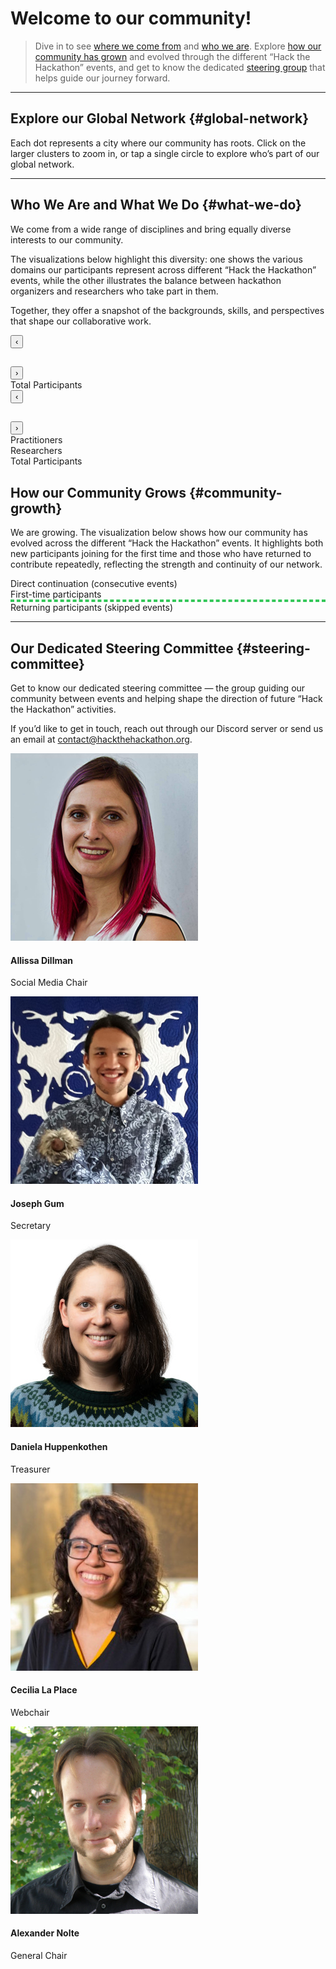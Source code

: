 <!--
.. title: Community
.. slug: community
.. hide_title: false
.. date: 2024-11-21 19:32:05 UTC
.. tags: 
.. category: 
.. link: 
.. description: 
.. type: text
.. extra_head: <link rel="stylesheet" href="https://unpkg.com/leaflet/dist/leaflet.css" /><link rel="stylesheet" href="https://unpkg.com/leaflet.markercluster/dist/MarkerCluster.css" /><link rel="stylesheet" href="https://unpkg.com/leaflet.markercluster/dist/MarkerCluster.Default.css" /><script src="https://unpkg.com/leaflet/dist/leaflet.js"></script><script src="https://unpkg.com/leaflet.markercluster/dist/leaflet.markercluster.js"></script><script src="/js/locations.js"></script><script src="/js/renderMap.js"></script><style>#map {width: 100%; height: 60vh; max-height: 800px; min-height: 300px;}</style></script><script src="/map-js/locations.js"></script><script src="/map-js/renderMap.js"></script><script src="https://cdnjs.cloudflare.com/ajax/libs/Chart.js/3.9.1/chart.min.js"></script><link href="../style/visualization.css" rel="stylesheet" type="text/css"><script src="https://cdnjs.cloudflare.com/ajax/libs/d3/7.8.5/d3.min.js"></script><script src="https://unpkg.com/d3-sankey@0.12.3/dist/d3-sankey.min.js"></script>
-->

# Welcome to our community!

> Dive in to see [where we come from](#global-network) and [who we are](#what-we-do). Explore [how our community has grown](#community-growth) and evolved through the different “Hack the Hackathon” events, and get to know the dedicated [steering group](#steering-committee) that helps guide our journey forward.

---

## Explore our Global Network {#global-network}

Each dot represents a city where our community has roots. Click on the larger clusters to zoom in, or tap a single circle to explore who’s part of our global network.

<div id="map"></div><script>renderMap();</script>

---

## Who We Are and What We Do {#what-we-do}

We come from a wide range of disciplines and bring equally diverse interests to our community.

The visualizations below highlight this diversity: one shows the various domains our participants represent across different “Hack the Hackathon” events, while the other illustrates the balance between hackathon organizers and researchers who take part in them.

Together, they offer a snapshot of the backgrounds, skills, and perspectives that shape our collaborative work.

<section class="py-5 bg-light">
    <div class="row text-center">
        <div class="col-md-6">
            <div id="error" class="error" style="display: none;"></div>
            <div id="timeline_ra" class="timeline"></div>
            <div class="main-card">
                <div class="nav-header">
                    <button id="prevBtn_ra" class="nav-btn">‹</button>
                    <h2 id="eventTitle_ra" class="event-title"></h2>
                    <button id="nextBtn_ra" class="nav-btn">›</button>
                </div>
                <div class="content-grid">
                    <div class="chart-container">
                        <canvas id="pieChart_DOMAIN"></canvas>
                    </div>
                    <div class="stats domains row">
                        <div class="col-md-5 stat-card total">
                            <div class="stat-label">Total Participants</div>
                            <div id="totalValueDomain" class="stat-value"></div>
                        </div>
                    </div>
                </div>
            </div>
        </div>
        <div class="col-md-6">
            <div id="error" class="error" style="display: none;"></div>
            <div id="timeline_or" class="timeline"></div>
            <div class="main-card">
                <div class="nav-header">
                    <button id="prevBtn_or" class="nav-btn">‹</button>
                    <h2 id="eventTitle_or" class="event-title"></h2>
                    <button id="nextBtn_or" class="nav-btn">›</button>
                </div>
                <div class="content-grid">
                    <div class="chart-container">
                        <canvas id="pieChart_RO"></canvas>
                    </div>
                    <div class="stats ro">
                        <div class="stat-card practitioners">
                            <div class="stat-label">Practitioners</div>
                            <div id="practitionerPercent" class="stat-percent"></div>
                        </div>
                        <div class="stat-card researchers">
                            <div class="stat-label">Researchers</div>
                            <div id="researcherPercent" class="stat-percent"></div>
                        </div>
                        <div class="stat-card total">
                            <div class="stat-label">Total Participants</div>
                            <div id="totalValue" class="stat-value"></div>
                        </div>
                    </div>
                </div>
            </div>
        </div>
    </div>
</section>


## How our Community Grows {#community-growth}

We are growing. The visualization below shows how our community has evolved across the different “Hack the Hackathon” events. It highlights both new participants joining for the first time and those who have returned to contribute repeatedly, reflecting the strength and continuity of our network.

<section class="py-5 bg-light">
    <div class="container">
        <div id="error_sankey" class="error" style="display: none;"></div>
        <div class="chart-container-sankey">
            <div id="sankey"></div>
            <div class="legend">
                <div class="legend-item">
                    <div class="legend-color" style="background: #4a90e2;"></div>
                    <span>Direct continuation (consecutive events)</span>
                </div>
                <div class="legend-item">
                    <div class="legend-color" style="background: #9b59b6;"></div>
                    <span>First-time participants</span>
                </div>
                <div class="legend-item">
                    <div class="legend-color" style="background: #34c759; border: 2px dashed #34c759; background: transparent;"></div>
                    <span>Returning participants (skipped events)</span>
                </div>
            </div>
        </div>
    </div>
    <div class="tooltip" id="tooltip"></div>
</section>

---

## Our Dedicated Steering Committee {#steering-committee}

Get to know our dedicated steering committee — the group guiding our community between events and helping shape the direction of future “Hack the Hackathon” activities.

If you’d like to get in touch, reach out through our Discord server or send us an email at <a href="mailto:contact@hackthehackathon.org" target="_blank" alt="EMail">contact@hackthehackathon.org</a>.


<section>
    <div class="container steeringcommittee">
        <div class="row text-center">
            <!-- Allissa -->
            <div class="col-md-4">
                <div class="card">
                    <img src="/images/steeringcommittee/allissa.png" class="portrait" alt="Allissa Dillman">
                    <div class="card-body">
                        <h4 class="card-title">Allissa Dillman</h4>
                        <p class="card-text">Social Media Chair</p>
                        <a href="https://www.linkedin.com/in/allissa-dillman/" target="_blank"><i class="fab fa-linkedin"></i></a>
                    </div>
                </div>
            </div>
            <!-- Joseph -->
            <div class="col-md-4">
                <div class="card">
                    <img src="/images/steeringcommittee/joseph.jpg" class="portrait" alt="Joseph Gum">
                    <div class="card-body">
                        <h4 class="card-title">Joseph Gum</h4>
                        <p class="card-text">Secretary</p>
                        <a href="https://www.linkedin.com/in/josephigum/" target="_blank"><i class="fab fa-linkedin"></i></a>
                    </div>
                </div>
            </div>
            <!-- Daniela -->
            <div class="col-md-4">
                <div class="card">
                    <img src="/images/steeringcommittee/daniela.jpg" class="portrait" alt="Daniela Huppenkothen">
                    <div class="card-body">
                        <h4 class="card-title">Daniela Huppenkothen</h4>
                        <p class="card-text">Treasurer</p>
                        <a href="https://www.linkedin.com/in/daniela-h-0b44a97b/" target="_blank"><i class="fab fa-linkedin"></i></a>
                        <a href="https://huppenkothen.org/" target="_blank"><i class="fas fa-globe"></i></a>
                    </div>
                </div>
            </div>
        <div class="row text-center">
        </div>
            <!-- Cecilia -->
            <div class="col-md-4">
                <div class="card">
                    <img src="/images/steeringcommittee/cecilia.jpg" class="portrait" alt="Cecilia La Place">
                    <div class="card-body">
                        <h4 class="card-title">Cecilia La Place</h4>
                        <p class="card-text">Webchair</p>
                        <a href="https://www.linkedin.com/in/cecilia-la-place/" target="_blank"><i class="fab fa-linkedin"></i></a>
                    </div>
                </div>
            </div>
            <!-- Alex -->
            <div class="col-md-4">
                <div class="card">
                    <img src="/images/steeringcommittee/alex.jpg" class="portrait" alt="Alexander Nolte">
                    <div class="card-body">
                        <h4 class="card-title">Alexander Nolte</h4>
                        <p class="card-text">General Chair</p>
                        <a href="https://www.linkedin.com/in/alexandernolte/" target="_blank"><i class="fab fa-linkedin"></i></a>
                        <a href="https://alexandernolte.github.io/" target="_blank"><i class="fas fa-globe"></i></a>
                    </div>
                </div>
            </div>
        </div>
    </div>
</section>



<script> <!-- SCRIPT FOR DOMAINS -->
    const CSV_PATH_RA = '/docs/domains.csv';  
    // Generate colors for each category
    const colors = ['#3b82f6', '#8b5cf6', '#ef4444', '#10b981', '#f59e0b', '#ec4899', '#6366f1', '#84cc16'];
    
    // Function to create muted versions of colors
    function getMutedColor(hexColor, opacity = 0.2) {
        // Convert hex to RGB
        const r = parseInt(hexColor.slice(1, 3), 16);
        const g = parseInt(hexColor.slice(3, 5), 16);
        const b = parseInt(hexColor.slice(5, 7), 16);
        
        // Return as rgba with reduced opacity for muted effect
        return `rgba(${r}, ${g}, ${b}, ${opacity})`;
    }

    let eventsData_domains = [];
    let currentIndex_domains = 0;
    let chart_domains = null;

    function parseCSV_domains(csvText) {
        const lines = csvText.trim().split('\n');
        
        // Function to parse a CSV line properly handling quoted fields
        function parseCSVLine(line) {
            const result = [];
            let current = '';
            let inQuotes = false;
            
            for (let i = 0; i < line.length; i++) {
                const char = line[i];
                
                if (char === '"') {
                    inQuotes = !inQuotes;
                } else if (char === ',' && !inQuotes) {
                    result.push(current.trim());
                    current = '';
                } else {
                    current += char;
                }
            }
            
            result.push(current.trim());
            return result;
        }
        
        const headers = parseCSVLine(lines[0]);
        const eventColumns = headers.slice(1);
        
        // Get all categories from the first column
        const categories = [];
        for (let i = 1; i < lines.length; i++) {
            const values = parseCSVLine(lines[i]);
            const category = values[0];
            if (!categories.includes(category)) {
                categories.push(category);
            }
        }
        
        const data = [];
        eventColumns.forEach(eventName => {
            const eventEntry = { name: eventName, categories: {}, total: 0 };
            
            // Initialize all categories to 0
            categories.forEach(category => {
                eventEntry.categories[category] = 0;
            });
            
            data.push(eventEntry);
        });
        
        // Fill in the data
        for (let i = 1; i < lines.length; i++) {
            const values = parseCSVLine(lines[i]);
            const category = values[0];
            
            eventColumns.forEach((eventName, index) => {
                const value = parseInt(values[index + 1]) || 0;
                const eventEntry = data.find(e => e.name === eventName);
                eventEntry.categories[category] = value;
            });
        }
        
        // Calculate totals
        data.forEach(eventEntry => {
            eventEntry.total = Object.values(eventEntry.categories).reduce((sum, val) => sum + val, 0);
        });
        
        return { events: data, categories: categories };
    }

    function showError_domains(message) {
        const errorDiv = document.getElementById('error');
        errorDiv.textContent = message;
        errorDiv.style.display = 'block';
    }

    function hideError_domains() {
        document.getElementById('error').style.display = 'none';
    }

    function createTimeline_domains() {
        const timeline = document.getElementById('timeline_ra');
        timeline.innerHTML = '';
        
        eventsData_domains.events.forEach((event, index) => {
            const dot = document.createElement('button');
            dot.className = 'timeline-dot';
            if (index === currentIndex_domains) dot.classList.add('active');
            dot.onclick = () => goToEvent_domains(index);
            dot.setAttribute('aria-label', `Go to ${event.name} OP`);
            timeline.appendChild(dot);
            
            if (index < eventsData_domains.events.length - 1) {
                const line = document.createElement('div');
                line.className = 'timeline-line';
                timeline.appendChild(line);
            }
        });
    }

    function updateChart_domains() {
        const event = eventsData_domains.events[currentIndex_domains];
        
        if (chart_domains) {
            chart_domains.destroy();
        }
        
        const ctx = document.getElementById('pieChart_DOMAIN').getContext('2d');
        
        chart_domains = new Chart(ctx, {
            type: 'pie',
            data: {
                labels: eventsData_domains.categories,
                datasets: [{
                    data: eventsData_domains.categories.map(category => event.categories[category]),
                    backgroundColor: colors.slice(0, eventsData_domains.categories.length),
                    borderWidth: 0
                }]
            },
            options: {
                responsive: true,
                maintainAspectRatio: false,
                plugins: {
                    legend: {
                        display: false
                    },
                    tooltip: {
                        callbacks: {
                            label: function(context) {
                                const label = context.label || '';
                                const value = context.parsed;
                                const total = context.dataset.data.reduce((a, b) => a + b, 0);
                                const percentage = ((value / total) * 100).toFixed(1);
                                return `${label}: ${value} (${percentage}%)`;
                            }
                        }
                    }
                }
            }
        });
    }

    function updateStats_domains() {
        const event = eventsData_domains.events[currentIndex_domains];
        
        document.getElementById('eventTitle_ra').textContent = event.name;
        
        // Get the stats container for domains
        const statsContainer = document.querySelector('.stats.domains');
        
        // Clear existing category stat cards (keep total)
        const existingCategoryCards = statsContainer.querySelectorAll('.stat-card:not(.total)');
        existingCategoryCards.forEach(card => card.remove());
        
        // Create stat cards dynamically for each category
        const categories = eventsData_domains.categories;
        const totalCard = statsContainer.querySelector('.stat-card.total');
        
        categories.forEach((category, index) => {
            const value = event.categories[category];
            const percentage = event.total > 0 ? ((value / event.total) * 100).toFixed(1) : 0;
            
            // Skip categories with zero values
            if (value === 0) {
                return;
            }
            
            // Create stat card
            const statCard = document.createElement('div');
            statCard.className = `col-md-5 stat-card category-${index}`;
            
            // Get the corresponding muted color from the chart color palette
            const originalColor = colors[index % colors.length];
            const mutedBackgroundColor = getMutedColor(originalColor, 0.15);
            const borderColor = getMutedColor(originalColor, 0.5);
            
            statCard.style.backgroundColor = mutedBackgroundColor;
            statCard.style.border = `2px solid ${borderColor}`;
            statCard.style.color = originalColor; // Use original color for text for good contrast
            
            statCard.innerHTML = `
                <div class="stat-label">${category}</div>
                <div class="stat-percent">${percentage}%</div>
            `;
            
            // Insert before the total card
            statsContainer.insertBefore(statCard, totalCard);
        });
        
        // Update total
        document.getElementById('totalValueDomain').textContent = event.total;
        
        document.getElementById('prevBtn_ra').disabled = currentIndex_domains === 0;
        document.getElementById('nextBtn_ra').disabled = currentIndex_domains === eventsData_domains.events.length - 1;
    }

    function updateDisplay_domains() {
        createTimeline_domains();
        updateChart_domains();
        updateStats_domains();
    }

    function goToEvent_domains(index) {
        currentIndex_domains = index;
        updateDisplay_domains();
    }

    function nextEvent_domains() {
        if (currentIndex_domains < eventsData_domains.events.length - 1) {
            currentIndex_domains++;
            updateDisplay_domains();
        }
    }

    function prevEvent_domains() {
        if (currentIndex_domains > 0) {
            currentIndex_domains--;
            updateDisplay_domains();
        }
    }

    document.getElementById('nextBtn_ra').onclick = nextEvent_domains;
    document.getElementById('prevBtn_ra').onclick = prevEvent_domains;

    // Load data from CSV
    fetch(CSV_PATH_RA)
        .then(response => {
            if (!response.ok) {
                throw new Error(`Could not load CSV file from ${CSV_PATH_RA}. Make sure the file exists and the path is correct.`);
            }
            return response.text();
        })
        .then(csvText => {
            hideError_domains();
            eventsData_domains = parseCSV_domains(csvText);
            if (eventsData_domains.events.length === 0) {
                throw new Error('No data found in CSV file');
            }
            updateDisplay_domains();
        })
        .catch(error => {
            showError_domains(error.message);
            console.error('Error loading data:', error);
        });
</script>

<script> <!-- SCRIPT FOR RESEARCHER V ORGANIZER -->
    const CSV_PATH_OR = '/docs/practitioner_v_researchers.csv';  // Adjust this path for your Nikola setup
    
    // Function to create muted versions of colors
    function getMutedColor_OR(hexColor, opacity = 0.2) {
        // Convert hex to RGB
        const r = parseInt(hexColor.slice(1, 3), 16);
        const g = parseInt(hexColor.slice(3, 5), 16);
        const b = parseInt(hexColor.slice(5, 7), 16);
        
        // Return as rgba with reduced opacity for muted effect
        return `rgba(${r}, ${g}, ${b}, ${opacity})`;
    }

    let eventsData_practitioner_organizer = [];
    let currentIndex_practitioner_organizer = 0;
    let chart_practitioner_organizer = null;

    function parseCSV_practitioner_organizer(csvText) {
        const lines = csvText.trim().split('\n');
        const headers = lines[0].split(',').map(h => h.trim());
        const eventColumns = headers.slice(1);
        
        const data = [];
        for (let i = 1; i < lines.length; i++) {
            const values = lines[i].split(',').map(v => v.trim());
            const position = values[0];
            
            eventColumns.forEach((eventName, index) => {
                const value = parseInt(values[index + 1]) || 0;
                
                let eventEntry = data.find(e => e.name === eventName);
                if (!eventEntry) {
                    eventEntry = { name: eventName, practitioners: 0, researchers: 0, total: 0 };
                    data.push(eventEntry);
                }
                
                if (position.toLowerCase().includes('practitioner')) {
                    eventEntry.practitioners = value;
                } else if (position.toLowerCase().includes('researcher')) {
                    eventEntry.researchers = value;
                }
                eventEntry.total = eventEntry.practitioners + eventEntry.researchers;
            });
        }
        
        return data;
    }

    function showError_practitioner_organizer(message) {
        const errorDiv = document.getElementById('error');
        errorDiv.textContent = message;
        errorDiv.style.display = 'block';
    }

    function hideError_practitioner_organizer() {
        document.getElementById('error').style.display = 'none';
    }

    function createTimeline_practitioner_organizer() {
        const timeline = document.getElementById('timeline_or');
        timeline.innerHTML = '';
        
        eventsData_practitioner_organizer.forEach((event, index) => {
            const dot = document.createElement('button');
            dot.className = 'timeline-dot';
            if (index === currentIndex_practitioner_organizer) dot.classList.add('active');
            dot.onclick = () => goToEvent_practitioner_organizer(index);
            dot.setAttribute('aria-label', `Go to ${event.name} OP`);
            timeline.appendChild(dot);
            
            if (index < eventsData_practitioner_organizer.length - 1) {
                const line = document.createElement('div');
                line.className = 'timeline-line';
                timeline.appendChild(line);
            }
        });
    }

    function updateChart_practitioner_organizer() {
        const event = eventsData_practitioner_organizer[currentIndex_practitioner_organizer];
        
        if (chart_practitioner_organizer) {
            chart_practitioner_organizer.destroy();
        }
        
        const ctx = document.getElementById('pieChart_RO').getContext('2d');
        chart_practitioner_organizer = new Chart(ctx, {
            type: 'pie',
            data: {
                labels: ['Practitioners', 'Researchers'],
                datasets: [{
                    data: [event.practitioners, event.researchers],
                    backgroundColor: ['#3b82f6', '#8b5cf6'],
                    borderWidth: 0
                }]
            },
            options: {
                responsive: true,
                maintainAspectRatio: false,
                plugins: {
                    legend: {
                        display: false
                    },
                    tooltip: {
                        callbacks: {
                            label: function(context) {
                                const label = context.label || '';
                                const value = context.parsed;
                                const total = context.dataset.data.reduce((a, b) => a + b, 0);
                                const percentage = ((value / total) * 100).toFixed(1);
                                return `${label}: ${value} (${percentage}%)`;
                            }
                        }
                    }
                }
            }
        });
    }

    function updateStats_practitioner_organizer() {
        const event = eventsData_practitioner_organizer[currentIndex_practitioner_organizer];
        
        document.getElementById('eventTitle_or').textContent = event.name;
        
        // Apply muted colors to practitioner card
        const practitionerCard = document.querySelector('.stat-card.practitioners');
        const practitionerColor = '#3b82f6'; // Blue
        practitionerCard.style.backgroundColor = getMutedColor_OR(practitionerColor, 0.15);
        practitionerCard.style.border = `2px solid ${getMutedColor_OR(practitionerColor, 0.5)}`;
        practitionerCard.style.color = practitionerColor;
        
        // Apply muted colors to researcher card
        const researcherCard = document.querySelector('.stat-card.researchers');
        const researcherColor = '#8b5cf6'; // Purple
        researcherCard.style.backgroundColor = getMutedColor_OR(researcherColor, 0.15);
        researcherCard.style.border = `2px solid ${getMutedColor_OR(researcherColor, 0.5)}`;
        researcherCard.style.color = researcherColor;
        
        document.getElementById('practitionerPercent').textContent = 
            `${((event.practitioners / event.total) * 100).toFixed(1)}%`;
        
        document.getElementById('researcherPercent').textContent = 
            `${((event.researchers / event.total) * 100).toFixed(1)}%`;
        
        document.getElementById('totalValue').textContent = event.total;
        
        document.getElementById('prevBtn_or').disabled = currentIndex_practitioner_organizer === 0;
        document.getElementById('nextBtn_or').disabled = currentIndex_practitioner_organizer === eventsData_practitioner_organizer.length - 1;
    }

    function updateDisplay_practitioner_organizer() {
        createTimeline_practitioner_organizer();
        updateChart_practitioner_organizer();
        updateStats_practitioner_organizer();
    }

    function goToEvent_practitioner_organizer(index) {
        currentIndex_practitioner_organizer = index;
        updateDisplay_practitioner_organizer();
    }

    function nextEvent_practitioner_organizer() {
        if (currentIndex_practitioner_organizer < eventsData_practitioner_organizer.length - 1) {
            currentIndex_practitioner_organizer++;
            updateDisplay_practitioner_organizer();
        }
    }

    function prevEvent_practitioner_organizer() {
        if (currentIndex_practitioner_organizer > 0) {
            currentIndex_practitioner_organizer--;
            updateDisplay_practitioner_organizer();
        }
    }

    document.getElementById('nextBtn_or').onclick = nextEvent_practitioner_organizer;
    document.getElementById('prevBtn_or').onclick = prevEvent_practitioner_organizer;

    // Load data from CSV
    fetch(CSV_PATH_OR)
        .then(response => {
            if (!response.ok) {
                throw new Error(`Could not load CSV file from ${CSV_PATH_OR}. Make sure the file exists and the path is correct.`);
            }
            return response.text();
        })
        .then(csvText => {
            hideError_practitioner_organizer();
            eventsData_practitioner_organizer = parseCSV_practitioner_organizer(csvText);
            if (eventsData_practitioner_organizer.length === 0) {
                throw new Error('No data found in CSV file');
            }
            updateDisplay_practitioner_organizer();
        })
        .catch(error => {
            showError_practitioner_organizer(error.message);
            console.error('Error loading data:', error);
        });
</script>

<script> <!-- SCRIPT FOR CONTINUED PARTICIPATION -->
    // CONFIGURATION: Change this path to where your CSV file is located
    const CSV_PATH = '/docs/continued_participation.csv';

    function parseParticipantCSV(csvText) {
        const lines = csvText.trim().split('\n');
        const headers = lines[0].split(',').map(h => h.trim());
        
        const participants = [];
        for (let i = 1; i < lines.length; i++) {
            const values = lines[i].split(',').map(v => v.trim().toLowerCase());
            const attendance = {};
            headers.forEach((event, index) => {
                attendance[event] = values[index] === 'yes';
            });
            participants.push(attendance);
        }
        
        return { headers, participants };
    }

    function calculateRetentionStats(headers, participants) {
        const stats = {};
        
        headers.forEach(event => {
            const attended = participants.filter(p => p[event]).length;
            stats[event] = {
                total: attended,
                percentage: (attended / participants.length * 100).toFixed(1)
            };
        });
        
        return stats;
    }

    function createSankeyData(headers, participants) {
        const nodes = [];
        const links = [];
        let nodeId = 0;
        
        // Create event nodes
        headers.forEach((event, index) => {
            nodes.push({ 
                name: event,
                id: nodeId++,
                type: 'event',
                color: '#4a90e2',
                eventIndex: index
            });
        });
        
        // Add single newcomer source node
        nodes.push({
            name: `Newcomers`,
            id: nodeId++,
            type: 'newcomers',
            color: '#9b59b6'
        });
        
        // Calculate participant flows
        for (let i = 0; i < headers.length; i++) {
            const currentEvent = headers[i];
            const currentEventNode = nodes.find(n => n.name === currentEvent && n.type === 'event');
            
            if (i === 0) {
                // First event: all participants are newcomers
                const currentAttendees = participants.filter(p => p[currentEvent]);
                const newcomerNode = nodes.find(n => n.type === 'newcomers');
                links.push({
                    source: newcomerNode.id,
                    target: currentEventNode.id,
                    value: currentAttendees.length,
                    type: 'newcomers'
                });
            } else {
                // For subsequent events, track where each participant came from
                const currentEventParticipants = participants.filter(p => p[currentEvent]);
                
                // Group participants by their most recent previous event attendance
                const participantFlows = new Map();
                
                currentEventParticipants.forEach(participant => {
                    // Find the most recent event this participant attended before current event
                    let mostRecentEventIndex = -1;
                    for (let j = i - 1; j >= 0; j--) {
                        if (participant[headers[j]]) {
                            mostRecentEventIndex = j;
                            break;
                        }
                    }
                    
                    const flowKey = mostRecentEventIndex >= 0 ? `event_${mostRecentEventIndex}` : 'newcomer';
                    participantFlows.set(flowKey, (participantFlows.get(flowKey) || 0) + 1);
                });
                
                // Create flows based on participant sources
                participantFlows.forEach((count, flowKey) => {
                    if (flowKey === 'newcomer') {
                        // True newcomer flow from single newcomer node
                        const newcomerNode = nodes.find(n => n.type === 'newcomers');
                        links.push({
                            source: newcomerNode.id,
                            target: currentEventNode.id,
                            value: count,
                            type: 'newcomers'
                        });
                    } else {
                        // Returning participant flow from their most recent event
                        const sourceEventIndex = parseInt(flowKey.split('_')[1]);
                        const sourceEventNode = nodes.find(n => n.type === 'event' && n.eventIndex === sourceEventIndex);
                        
                        const isDirectContinuation = sourceEventIndex === i - 1;
                        const gapSize = i - sourceEventIndex - 1;
                        
                        links.push({
                            source: sourceEventNode.id,
                            target: currentEventNode.id,
                            value: count,
                            type: isDirectContinuation ? 'direct_continuation' : 'returning_jump',
                            gap: gapSize,
                            sourceEventName: headers[sourceEventIndex],
                            targetEventName: headers[i]
                        });
                    }
                });
                
                // Calculate retention rate from immediate previous event for display
                const previousEvent = headers[i - 1];
                const previousEventNode = nodes.find(n => n.name === previousEvent && n.type === 'event');
                const previousAttendees = participants.filter(p => p[previousEvent]);
                const directContinuing = participants.filter(p => p[previousEvent] && p[currentEvent]).length;
                
                if (previousAttendees.length > 0 && directContinuing > 0) {
                    const retentionRate = Math.round((directContinuing / previousAttendees.length) * 100);
                    
                    // Find the direct continuation link and add retention rate
                    const directLink = links.find(l => 
                        l.source === previousEventNode.id && 
                        l.target === currentEventNode.id && 
                        l.type === 'direct_continuation'
                    );
                    if (directLink) {
                        directLink.retentionRate = retentionRate;
                    }
                }
            }
        }
        
        return { nodes, links };
    }

    function drawSankey(data) {
        // Alphanumeric sort function for node names (reversed order)
        function alphanumericSortReverse(a, b) {
            // Extract the name for comparison
            const nameA = a.name || '';
            const nameB = b.name || '';
            
            // Split into segments of letters and numbers
            const segmentA = nameA.match(/(\d+|\D+)/g) || [];
            const segmentB = nameB.match(/(\d+|\D+)/g) || [];
            
            const maxLength = Math.max(segmentA.length, segmentB.length);
            
            for (let i = 0; i < maxLength; i++) {
                const partA = segmentA[i] || '';
                const partB = segmentB[i] || '';
                
                // Check if both parts are numeric
                const numA = parseInt(partA, 10);
                const numB = parseInt(partB, 10);
                
                if (!isNaN(numA) && !isNaN(numB)) {
                    // Both are numbers - compare numerically (reversed)
                    if (numA !== numB) {
                        return -(numB - numA); // Reversed order
                    }
                } else {
                    // At least one is text - compare as strings (reversed)
                    const comparison = partB.localeCompare(partA, undefined, { 
                        numeric: true, 
                        sensitivity: 'base' 
                    });
                    if (comparison !== 0) {
                        return -comparison;
                    }
                }
            }
            
            return 0;
        }
        
        const container = document.getElementById('sankey');
        
        // Ensure container has proper dimensions
        const width = Math.max(container.clientWidth, 800); // Increased minimum width
        const height = Math.max(container.clientHeight, 500); // Increased minimum height
        
        // If container still has no dimensions, set them explicitly
        if (container.clientWidth === 0) {
            container.style.width = '100%';
            container.style.height = '500px';
        }
        
        // Clear previous
        d3.select('#sankey').selectAll('*').remove();
        
        const svg = d3.select('#sankey')
            .append('svg')
            .attr('width', width)
            .attr('height', height);
        
        // Validate that we have valid dimensions before proceeding
        if (width <= 80 || height <= 40) {
            console.error('Container dimensions too small for Sankey diagram');
            return;
        }
        
        const sankey = d3.sankey()
            .nodeWidth(20)
            .nodePadding(30)
            .extent([[50, 30], [width - 50, height - 50]])
            .nodeSort(null); // Disable automatic sorting since we sort manually
        
        // Validate data before processing
        if (!data.nodes || !data.links || data.nodes.length === 0) {
            console.error('Invalid or empty Sankey data');
            return;
        }
        
        // Manually sort nodes before passing to Sankey (reverse alphanumeric order)
        const sortedNodes = data.nodes.map(d => Object.assign({}, d)).sort(alphanumericSortReverse);
        
        const { nodes, links } = sankey({
            nodes: sortedNodes,
            links: data.links.map(d => Object.assign({}, d))
        });

        // Manually adjust outgoing flow positions: direct continuation first, then returning jumps
        nodes.forEach(node => {
            // Only adjust outgoing flows (sourceLinks)
            const outgoingLinks = node.sourceLinks || [];
            
            // Sort outgoing links: direct_continuation first, then newcomers, then returning_jump last
            const sortedOutgoingLinks = outgoingLinks.sort((a, b) => {
                const priorityOrder = { 'direct_continuation': 0, 'newcomers': 1, 'returning_jump': 2 };
                return (priorityOrder[a.type] || 3) - (priorityOrder[b.type] || 3);
            });
            
            // Recalculate outgoing flow positions
            let currentY = node.y0;
            sortedOutgoingLinks.forEach(link => {
                link.sy0 = currentY;
                link.sy1 = currentY + link.width;
                currentY += link.width;
                
                // Update the vertical position of the flow
                link.y0 = (link.sy0 + link.sy1) / 2;
            });
        });

        const tooltip = d3.select('#tooltip');
        
        // Define colors for different flow types
        const colors = {
            direct_continuation: '#4a90e2',
            returning_jump: '#34c759',
            newcomers: '#9b59b6',
            event: '#2c5aa0'
        };
        
        // Draw links with custom styling
        svg.append('g')
            .selectAll('path')
            .data(links)
            .enter()
            .append('path')
            .attr('class', 'link')
            .attr('d', d3.sankeyLinkHorizontal())
            .attr('stroke', d => {
                if (d.type === 'newcomers') return colors.newcomers;
                if (d.type === 'returning_jump') return colors.returning_jump;
                if (d.type === 'direct_continuation') return colors.direct_continuation;
                return colors.direct_continuation;
            })
            .attr('stroke-width', d => Math.max(2, d.width))
            .attr('fill', 'none')
            .attr('opacity', d => {
                if (d.type === 'returning_jump') return 0.7; // More visible for jumps
                return 0.6;
            })
            .attr('stroke-dasharray', d => {
                if (d.type === 'returning_jump') {
                    // Longer dashes for bigger jumps
                    const dashLength = Math.min(10, 5 + d.gap * 2);
                    return `${dashLength},${dashLength}`;
                }
                return 'none';
            })
            .on('mouseover', function(event, d) {
                const sourceNode = d.source.name;
                const targetNode = d.target.name;
                let tooltipText = `<strong>${sourceNode}</strong> → <strong>${targetNode}</strong><br/>${d.value} participant${d.value !== 1 ? 's' : ''}`;
                
                if (d.retentionRate) {
                    tooltipText += `<br/>Direct retention rate: ${d.retentionRate}%`;
                }
                if (d.type === 'returning_jump') {
                    const skippedEvents = d.gap;
                    if (skippedEvents === 1) {
                        tooltipText += `<br/>Skipped 1 event`;
                    } else if (skippedEvents > 1) {
                        tooltipText += `<br/>Skipped ${skippedEvents} events`;
                    }
                }
                if (d.type === 'newcomers') {
                    tooltipText += `<br/>First-time participants`;
                }
                
                tooltip.style('opacity', 1).html(tooltipText);
            })
            .on('mousemove', function(event) {
                tooltip.style('left', (event.pageX + 20) + 'px')
                    .style('top', (event.pageY - 20) + 'px');
            })
            .on('mouseout', function() {
                tooltip.style('opacity', 0);
            });
        
        // Draw nodes
        const node = svg.append('g')
            .selectAll('g')
            .data(nodes)
            .enter()
            .append('g')
            .attr('class', 'node');
        
        node.append('rect')
            .attr('x', d => d.x0)
            .attr('y', d => d.y0)
            .attr('height', d => d.y1 - d.y0)
            .attr('width', d => d.x1 - d.x0)
            .attr('fill', d => {
                if (d.type === 'newcomers') return colors.newcomers;
                if (d.type === 'event') return colors.event;
                return d.color;
            })
            .attr('rx', 3)
            .on('mouseover', function(event, d) {
                const inflow = d.targetLinks.reduce((sum, l) => sum + l.value, 0);
                const outflow = d.sourceLinks.reduce((sum, l) => sum + l.value, 0);
                let tooltipText = `<strong>${d.name}</strong><br/>Participants: ${Math.max(inflow, outflow)}`;
                if (d.type === 'newcomers') {
                    tooltipText += `<br/>First-time participants only`;
                } else if (d.type === 'event') {
                    tooltipText += `<br/>Total event attendance`;
                }
                tooltip.style('opacity', 1).html(tooltipText);
            })
            .on('mousemove', function(event) {
                tooltip.style('left', (event.pageX + 10) + 'px')
                    .style('top', (event.pageY - 10) + 'px');
            })
            .on('mouseout', function() {
                tooltip.style('opacity', 0);
            });
        
        // Add labels with better positioning
        node.append('text')
            .attr('x', d => {
                if (d.type === 'newcomers') {
                    return d.x1 + 10; // Right of newcomer nodes
                } else {
                    return d.x1 + 10; // Right of event nodes
                }
            })
            .attr('y', d => (d.y1 + d.y0) / 2)
            .attr('dy', '0.35em')
            .attr('text-anchor', 'start') // Always align text to start since all labels are now on the right
            .text(d => d.name)
            .style('fill', '#1e293b')
            .style('font-weight', d => d.type === 'event' ? 'bold' : 'normal')
            .style('font-size', '14px');
        
        // Add retention percentage labels on links
        svg.append('g')
            .selectAll('text')
            .data(links.filter(d => d.retentionRate))
            .enter()
            .append('text')
            .attr('x', d => (d.source.x1 + d.target.x0) / 2)
            .attr('y', d => (d.y0 + d.y1) / 2)
            .attr('dy', '0.35em')
            .attr('text-anchor', 'middle')
            .style('fill', '#1e293b')
            .style('font-weight', 'bold')
            .style('font-size', '12px')
            .style('background', 'white')
            .text(d => `${d.retentionRate}%`);
    }    function showError(message) {
        const errorDiv = document.getElementById('error_sankey');
        errorDiv.textContent = message;
        errorDiv.style.display = 'block';
    }

    function hideError() {
        document.getElementById('error_sankey').style.display = 'none';
    }

    // Load and process data
    fetch(CSV_PATH)
        .then(response => {
            if (!response.ok) {
                throw new Error(`Could not load CSV file from ${CSV_PATH}. Make sure the file exists and the path is correct.`);
            }
            return response.text();
        })
        .then(csvText => {
            hideError();
            const { headers, participants } = parseParticipantCSV(csvText);
            const stats = calculateRetentionStats(headers, participants);
            const sankeyData = createSankeyData(headers, participants);
            
            drawSankey(sankeyData);
            
            // Redraw on resize
            window.addEventListener('resize', () => {
                drawSankey(sankeyData);
            });
        })
        .catch(error => {
            showError(error.message);
            console.error('Error loading data:', error);
        });
</script>
